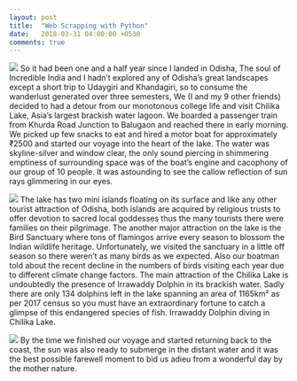 ```yaml
---
layout: post
title:  "Web Scrapping with Python"
date:   2018-03-31 04:00:00 +0530
comments: true
---
```


![](https://cdn-images-1.medium.com/max/1000/1*rMVBQpFte3jRs_vrqvF3cA.jpeg)
So it had been one and a half year since I landed in Odisha, The soul of Incredible India and I hadn’t explored any of Odisha’s great landscapes except a short trip to Udaygiri and Khandagiri, so to consume the wanderlust generated over three semesters, We (I and my 9 other friends) decided to had a detour from our monotonous college life and visit Chilika Lake, Asia’s largest brackish water lagoon. We boarded a passenger train from Khurda Road Junction to Balugaon and reached there in early morning. We picked up few snacks to eat and hired a motor boat for approximately ₹2500 and started our voyage into the heart of the lake. The water was skyline-silver and window clear, the only sound piercing in shimmering emptiness of surrounding space was of the boat’s engine and cacophony of our group of 10 people. It was astounding to see the callow reflection of sun rays glimmering in our eyes.

![](https://cdn-images-1.medium.com/max/1000/1*gTpW2RrcnlR0SHrkNDQ42w.jpeg)
The lake has two mini islands floating on its surface and like any other tourist attraction of Odisha, both islands are acquired by religious trusts to offer devotion to sacred local goddesses thus the many tourists there were families on their pilgrimage. The another major attraction on the lake is the Bird Sanctuary where tons of flamingos arrive every season to blossom the Indian wildlife heritage. Unfortunately, we visited the sanctuary in a little off season so there weren’t as many birds as we expected. Also our boatman told about the recent decline in the numbers of birds visiting each year due to different climate change factors. The main attraction of the Chilika Lake is undoubtedly the presence of Irrawaddy Dolphin in its brackish water. Sadly there are only 134 dolphins left in the lake spanning an area of 1165km² as per 2017 census so you must have an extraordinary fortune to catch a glimpse of this endangered species of fish.
Irrawaddy Dolphin diving in Chilika Lake.

![](https://cdn-images-1.medium.com/max/1000/1*AXF_9L5gtmTtaRxYnFRUZQ.jpeg)
By the time we finished our voyage and started returning back to the coast, the sun was also ready to submerge in the distant water and it was the best possible farewell moment to bid us adieu from a wonderful day by the mother nature.